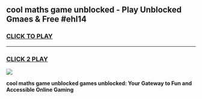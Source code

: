 
## cool maths game unblocked - Play Unblocked Gmaes & Free #ehl14
<h3>
<a href="https://premium.freeplayer.one?title=cool_maths_game_unblocked&ref=01M">CLICK TO PLAY</a></h3>
<hr>

<h3>
<a href="https://premium.freeplayer.one?title=cool_maths_game_unblocked&ref=01M">CLICK 2 PLAY</a>
  
</h3>

<a href="https://premium.freeplayer.one?title=cool_maths_game_unblocked&ref=01M"><img src="https://clearcache.store/games.png"></a>


**cool maths game unblocked games unblocked: Your Gateway to Fun and Accessible Online Gaming**

